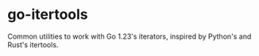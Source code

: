 # go-itertools
Common utilities to work with Go 1.23's iterators, inspired by Python's and Rust's itertools.
